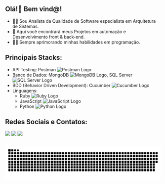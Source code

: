 ##  Olá!🖖 Bem vind@!

* 🕵️‍♀️ Sou Analista da Qualidade de Software especialista em Arquitetura de Sistemas.
* 🚀 Aqui você encontrará meus Projetos em automação e Desenvolvimento front & back-end.
* 👩‍💻 Sempre aprimorando minhas habilidades em programação.

## Principais Stacks:

* API Testing: Postman ![Postman Logo](https://img.icons8.com/color/48/000000/postman-api.png)
* Banco de Dados: MongoDB ![MongoDB Logo](https://img.icons8.com/color/48/000000/mongodb.png), SQL Server ![SQL Server Logo](https://img.icons8.com/color/48/000000/microsoft-sql-server.png)
* BDD (Behavior Driven Development): Cucumber ![Cucumber Logo](https://img.icons8.com/ios/50/000000/cucumber.png)
* Linguagens:
  * Ruby ![Ruby Logo](https://img.icons8.com/color/48/000000/ruby-programming-language.png)
  * JavaScript ![JavaScript Logo](https://img.icons8.com/color/48/000000/javascript.png)
  * Python ![Python Logo](https://img.icons8.com/color/48/000000/python.png)

  
## Redes Sociais e Contatos:
  
<div> 
 </a> 
  <a href = "mailto:brisa.rosatti@gmail.com"><img src="https://img.shields.io/badge/-Gmail-%23333?style=for-the-badge&logo=gmail&logoColor=white" target="_blank"></a>
  <a href="https://www.linkedin.com/in/brisarosatti" target="_blank"><img src="https://img.shields.io/badge/-LinkedIn-%230077B5?style=for-the-badge&logo=linkedin&logoColor=white" target="_blank"></a> 
  <a href="https://instagram.com/brisarosatti" target="_blank"><img src="https://img.shields.io/badge/-Instagram-%23E4405F?style=for-the-badge&logo=instagram&logoColor=white" target="_blank"></a>
  
##  

  ![Snake animation](https://github.com/brisarosatti/brisarosatti/blob/output/github-contribution-grid-snake.svg) 
  
</div>

